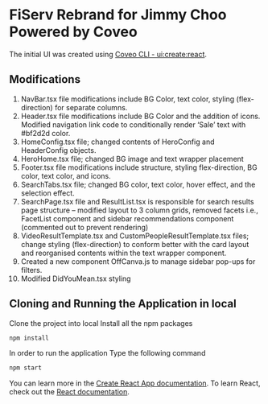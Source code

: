 # FiServ Rebrand for Jimmy Choo Powered by Coveo

The initial UI was created using [Coveo CLI - ui:create:react](https://docs.coveo.com/en/cli/#coveo-uicreatereact-name).

## Modifications
1.	NavBar.tsx file modifications include BG Color, text color, styling (flex-direction) for separate columns.
2.	Header.tsx file modifications include BG Color and the addition of icons. Modified navigation link code to conditionally render ‘Sale’ text with #bf2d2d color.
3.	HomeConfig.tsx file; changed contents of HeroConfig and HeaderConfig objects.
4.	HeroHome.tsx file; changed BG image and text wrapper placement
5.	Footer.tsx file modifications include structure, styling flex-direction, BG color, text color, and icons.
6.	SearchTabs.tsx file; changed BG color, text color, hover effect, and the selection effect.
7.	SearchPage.tsx file and ResultList.tsx is responsible for search results page structure – modified layout to 3 column grids, removed facets i.e., FacetList component and sidebar recommendations component (commented out to prevent rendering)
8.	VideoResultTemplate.tsx and CustomPeopleResultTemplate.tsx files; change styling (flex-direction) to conform better with the card layout and reorganised contents within the text wrapper component.
9.	Created a new component OffCanva.js to manage sidebar pop-ups for filters.
10.	Modified DidYouMean.tsx styling

## Cloning and Running the Application in local
Clone the project into local
Install all the npm packages

```bash
npm install
```
In order to run the application Type the following command
```bash
npm start
```
You can learn more in the [Create React App documentation](https://facebook.github.io/create-react-app/docs/getting-started).
To learn React, check out the [React documentation](https://reactjs.org/).
